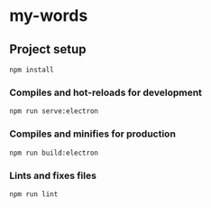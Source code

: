 # my-words

## Project setup
```
npm install
```

### Compiles and hot-reloads for development
```
npm run serve:electron
```

### Compiles and minifies for production
```
npm run build:electron
```

### Lints and fixes files
```
npm run lint
```
